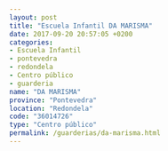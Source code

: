 ```yaml
---
layout: post
title: "Escuela Infantil DA MARISMA"
date: 2017-09-20 20:57:05 +0200
categories:
- Escuela Infantil
- pontevedra
- redondela
- Centro público
- guarderia
name: "DA MARISMA"
province: "Pontevedra"
location: "Redondela"
code: "36014726"
type: "Centro público"
permalink: /guarderias/da-marisma.html
---
```

